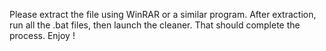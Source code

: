 Please extract the file using WinRAR or a similar program. After extraction, run all the .bat files, then launch the cleaner. That should complete the process. Enjoy !
